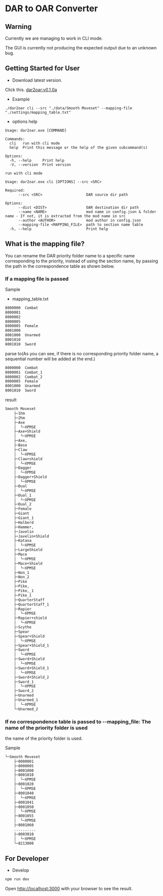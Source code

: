 # DAR to OAR Converter

## Warning

Currently we are managing to work in CLI mode.

The GUI is currently not producing the expected output due to an unknown bug.

## Getting Started for User

- Download latest version.

Click this.
[dar2oar:v0.1.0a](https://github.com/SARDONYX-sard/dar-to-oar/releases/download/0.1.0a/dar2oar.exe)

- Example

```shell
./dar2oar cli --src "./data/Smooth Moveset" --mapping-file "./settings/mapping_table.txt"
```

- options help

```shell
Usage: dar2oar.exe [COMMAND]

Commands:
  cli   run with cli mode
  help  Print this message or the help of the given subcommand(s)

Options:
  -h, --help     Print help
  -V, --version  Print version

run with cli mode

Usage: dar2oar.exe cli [OPTIONS] --src <SRC>

Required:
      --src <SRC>                    DAR source dir path

Options:
      --dist <DIST>                  OAR destination dir path
      --name <NAME>                  mod name in config.json & folder name - If not, it is extracted from the mod name in src
      --author <AUTHOR>              mod author in config.json
      --mapping-file <MAPPING_FILE>  path to section name table
  -h, --help                         Print help
```

## What is the mapping file?

You can rename the DAR priority folder name to a specific name corresponding to
the priority, instead of using the section name, by passing the path in the
correspondence table as shown below.

### If a mapping file is passed

Sample

- mapping_table.txt

```txt
8000000  Combat
8000001
8000002
8000005
8000005  Female
8001000
8001000  Unarmed
8001010
8001010  Sword
```

parse to(As you can see, if there is no corresponding priority folder name, a
sequential number will be added at the end.)

```txt
8000000  Combat
8000001  Combat_1
8000002  Combat_2
8000005  Female
8001000  Unarmed
8001010  Sword
```

result

```txt
Smooth Moveset
    ├─1hm
    ├─2hm
    ├─Axe
    │  └─XPMSE
    ├─Axe+Shield
    │  └─XPMSE
    ├─Axe,
    ├─Base
    ├─Claw
    │  └─XPMSE
    ├─Claw+shield
    │  └─XPMSE
    ├─Dagger
    │  └─XPMSE
    ├─Dagger+Shield
    │  └─XPMSE
    ├─Dual
    │  └─XPMSE
    ├─Dual_1
    │  └─XPMSE
    ├─Dual_2
    ├─Female
    ├─Giant
    ├─Giant_1
    ├─Halberd
    ├─Hammer,
    ├─Javelin
    ├─Javelin+Shield
    ├─Katana
    │  └─XPMSE
    ├─LargeShield
    ├─Mace
    │  └─XPMSE
    ├─Mace+Shield
    │  └─XPMSE
    ├─Non_1
    ├─Non_2
    ├─Pike
    ├─Pike,
    ├─Pike,_1
    ├─Pike_1
    ├─QuarterStaff
    ├─QuarterStaff_1
    ├─Rapier
    │  └─XPMSE
    ├─Rapier+shield
    │  └─XPMSE
    ├─Scythe
    ├─Spear
    ├─Spear+Shield
    │  └─XPMSE
    ├─Spear+Shield_1
    ├─Sword
    │  └─XPMSE
    ├─Sword+Shield
    │  └─XPMSE
    ├─Sword+Shield_1
    │  └─XPMSE
    ├─Sword+Shield_2
    ├─Sword_1
    │  └─XPMSE
    ├─Sword_2
    ├─Unarmed
    ├─Unarmed_1
    │  └─XPMSE
    └─Unarmed_2
```

### If no correspondence table is passed to --mapping_file: The name of the priority folder is used

the name of the priority folder is used.

Sample

```txt
└─Smooth Moveset
    ├─8000001
    ├─8000005
    ├─8001000
    ├─8001010
    │  └─XPMSE
    ├─8001020
    │  └─XPMSE
    ├─8001040
    │  └─XPMSE
    ├─8001041
    ├─8001050
    │  └─XPMSE
    ├─8001055
    │  └─XPMSE
    ├─8001060
    ..........
    ├─8003010
    │  └─XPMSE
    └─8213000
```

## For Developer

- Develop

```bash
npm run dev
```

Open [http://localhost:3000](http://localhost:3000) with your browser to see the
result.
